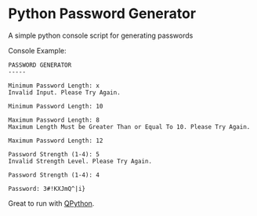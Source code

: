 # Python Password Generator

A simple python console script for generating passwords

Console Example:

	PASSWORD GENERATOR
	-----

	Minimum Password Length: x
	Invalid Input. Please Try Again.

	Minimum Password Length: 10

	Maximum Password Length: 8
	Maximum Length Must be Greater Than or Equal To 10. Please Try Again.

	Maximum Password Length: 12

	Password Strength (1-4): 5
	Invalid Strength Level. Please Try Again.

	Password Strength (1-4): 4

	Password: 3#!KXJmQ^|i}

Great to run with [QPython](https://www.qpython.com/).
